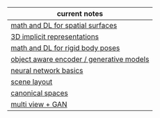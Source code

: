 | current notes                                                |
| ------------------------------------------------------------ |
| [math and DL for spatial surfaces](neural_surface.md) |
| [3D implicit representations](implicit_representation.md) |
| [math and DL for rigid body poses](deep_pose.md) |
| [object aware encoder / generative models](object_aware.md) |
| [neural network basics](neural_network.md)       |
| [scene layout](scene_layout.md)                  |
| [canonical spaces](canonical_space.md)           |
| [multi view + GAN](multi_view_GAN.md)            |

